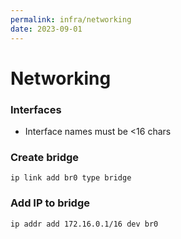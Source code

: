 ```yaml
---
permalink: infra/networking
date: 2023-09-01
---
```

# Networking

### Interfaces
- Interface names must be <16 chars

### Create bridge
```
ip link add br0 type bridge
```

### Add IP to bridge
```
ip addr add 172.16.0.1/16 dev br0
```
